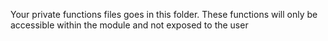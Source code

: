 Your private functions files goes in this folder.
These functions will only be accessible within the module and not exposed to the user